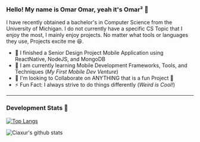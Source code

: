 ### Hello! My name is Omar Omar, yeah it's Omar² 👋

I have recently obtained a bachelor's in Computer Science from the University of Michigan. I do not currently have a specific CS Topic that I enjoy the most, I mainly enjoy projects. No matter what tools or languages they use, Projects excite me 😆.
- 🔭 I finished a Senior Design Project Mobile Application using ReactNative, NodeJS, and MongoDB
- 🌱 I am currently learning Mobile Development Frameworks, Tools, and Techniques (*My First Mobile Dev Venture*)
- 👯 I'm looking to Collaborate on ANYTHING that is a fun Project 🤣
- ⚡ Fun Fact: I always strive to do things differently (*Weird is Cool!*)


---
### Development Stats 🚀

[![Top Langs](https://github-readme-stats.vercel.app/api/top-langs/?username=ciaxur&layout=compact&hide_border=true)](https://github.com/anuraghazra/github-readme-stats)

![Ciaxur's github stats](https://github-readme-stats.vercel.app/api?username=Ciaxur&show_icons=true&hide_border=true)
